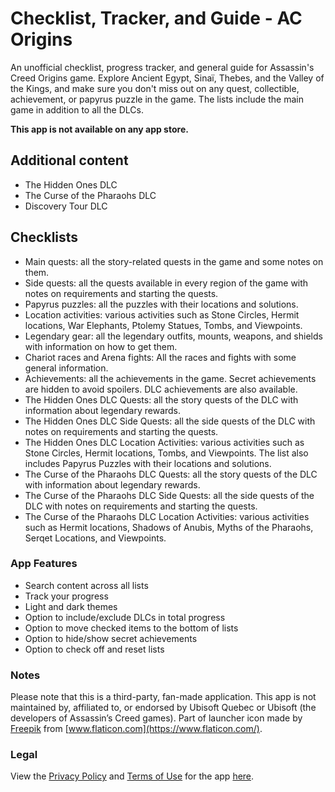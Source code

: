 # Checklist, Tracker, and Guide - AC Origins

An unofficial checklist, progress tracker, and general guide for Assassin's Creed Origins game. Explore Ancient Egypt, Sinaï, Thebes, and the Valley of the Kings, and make sure you don't miss out on any quest, collectible, achievement, or papyrus puzzle in the game. The lists include the main game in addition to all the DLCs.

**This app is not available on any app store.**

## Additional content
* The Hidden Ones DLC
* The Curse of the Pharaohs DLC
* Discovery Tour DLC


## Checklists
* Main quests: all the story-related quests in the game and some notes on them.
* Side quests: all the quests available in every region of the game with notes on requirements and starting the quests.
* Papyrus puzzles: all the puzzles with their locations and solutions.
* Location activities: various activities such as Stone Circles, Hermit locations, War Elephants, Ptolemy Statues, Tombs, and Viewpoints.
* Legendary gear: all the legendary outfits, mounts, weapons, and shields with information on how to get them.
* Chariot races and Arena fights: All the races and fights with some general information.
* Achievements: all the achievements in the game. Secret achievements are hidden to avoid spoilers. DLC achievements are also available.
* The Hidden Ones DLC Quests: all the story quests of the DLC with information about legendary rewards.
* The Hidden Ones DLC Side Quests: all the side quests of the DLC with notes on requirements and starting the quests.
* The Hidden Ones DLC Location Activities: various activities such as Stone Circles, Hermit locations, Tombs, and Viewpoints. The list also includes Papyrus Puzzles with their locations and solutions.
* The Curse of the Pharaohs DLC Quests: all the story quests of the DLC with information about legendary rewards.
* The Curse of the Pharaohs DLC Side Quests: all the side quests of the DLC with notes on requirements and starting the quests.
* The Curse of the Pharaohs DLC Location Activities: various activities such as Hermit locations, Shadows of Anubis, Myths of the Pharaohs, Serqet Locations, and Viewpoints.


### App Features
* Search content across all lists
* Track your progress
* Light and dark themes
* Option to include/exclude DLCs in total progress
* Option to move checked items to the bottom of lists
* Option to hide/show secret achievements
* Option to check off and reset lists


### Notes
Please note that this is a third-party, fan-made application. This app is not maintained by, affiliated to, or endorsed by Ubisoft Quebec or Ubisoft (the developers of Assassin’s Creed games).
Part of launcher icon made by [Freepik](https://www.flaticon.com/authors/freepik) from [www.flaticon.com](https://www.flaticon.com/).


### Legal
View the [Privacy Policy](https://github.com/MMagg-dev/Checklist_Tracker_and_Guide_AC_Origins/blob/master/legal/Privacy_Policy.md) and [Terms of Use](https://github.com/MMagg-dev/Checklist_Tracker_and_Guide_AC_Origins/blob/master/legal/Terms_of_Use.md) for the app [here](https://github.com/MMagg-dev/Checklist_Tracker_and_Guide_AC_Origins/tree/master/legal).
